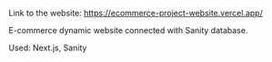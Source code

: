 Link to the website: https://ecommerce-project-website.vercel.app/


E-commerce dynamic website connected with Sanity database.

Used: Next.js, Sanity
